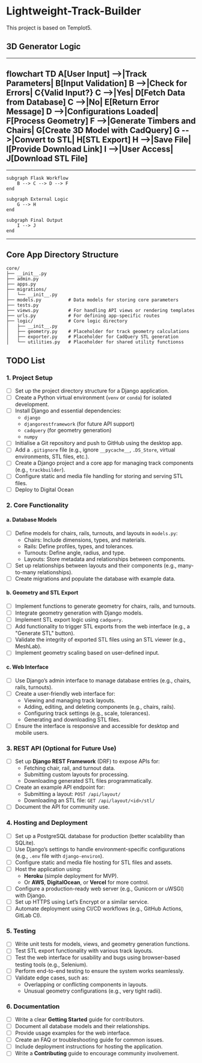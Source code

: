 # Lightweight-Track-Builder
This project is based on Templot5. 

## 3D Generator Logic
---
flowchart TD
    A[User Input] -->|Track Parameters| B[Input Validation]
    B -->|Check for Errors| C{Valid Input?}
    C -->|Yes| D[Fetch Data from Database]
    C -->|No| E[Return Error Message]
    D -->|Configurations Loaded| F[Process Geometry]
    F -->|Generate Timbers and Chairs| G[Create 3D Model with CadQuery]
    G -->|Convert to STL| H[STL Export]
    H -->|Save File| I[Provide Download Link]
    I -->|User Access| J[Download STL File]
---
---
    subgraph Flask Workflow
        B --> C --> D --> F
    end

    subgraph External Logic
        G --> H
    end

    subgraph Final Output
        I --> J
    end
---

## Core App Directory Structure

```plaintext
core/
├── __init__.py
├── admin.py
├── apps.py
├── migrations/
│   └── __init__.py
├── models.py          # Data models for storing core parameters
├── tests.py
├── views.py           # For handling API views or rendering templates
├── urls.py            # For defining app-specific routes
├── logic/             # Core logic directory
│   ├── __init__.py
│   ├── geometry.py    # Placeholder for track geometry calculations
│   ├── exporter.py    # Placeholder for CadQuery STL generation
│   └── utilities.py   # Placeholder for shared utility functionss
```

## TODO List

### 1. Project Setup
- [ ] Set up the project directory structure for a Django application.
- [ ] Create a Python virtual environment (`venv` or `conda`) for isolated development.
- [ ] Install Django and essential dependencies:
  - `django`
  - `djangorestframework` (for future API support)
  - `cadquery` (for geometry generation)
  - `numpy`
- [ ] Initialise a Git repository and push to GitHub using the desktop app.
- [ ] Add a `.gitignore` file (e.g., ignore `__pycache__`, `.DS_Store`, virtual environments, STL files, etc.).
- [ ] Create a Django project and a core app for managing track components (e.g., `trackbuilder`).
- [ ] Configure static and media file handling for storing and serving STL files.
- [ ] Deploy to Digital Ocean

### 2. Core Functionality
#### a. Database Models
- [ ] Define models for chairs, rails, turnouts, and layouts in `models.py`:
  - Chairs: Include dimensions, types, and materials.
  - Rails: Define profiles, types, and tolerances.
  - Turnouts: Define angle, radius, and type.
  - Layouts: Store metadata and relationships between components.
- [ ] Set up relationships between layouts and their components (e.g., many-to-many relationships).
- [ ] Create migrations and populate the database with example data.

#### b. Geometry and STL Export
- [ ] Implement functions to generate geometry for chairs, rails, and turnouts.
- [ ] Integrate geometry generation with Django models.
- [ ] Implement STL export logic using `cadquery`.
- [ ] Add functionality to trigger STL exports from the web interface (e.g., a "Generate STL" button).
- [ ] Validate the integrity of exported STL files using an STL viewer (e.g., MeshLab).
- [ ] Implement geometry scaling based on user-defined input.

#### c. Web Interface
- [ ] Use Django’s admin interface to manage database entries (e.g., chairs, rails, turnouts).
- [ ] Create a user-friendly web interface for:
  - Viewing and managing track layouts.
  - Adding, editing, and deleting components (e.g., chairs, rails).
  - Configuring track settings (e.g., scale, tolerances).
  - Generating and downloading STL files.
- [ ] Ensure the interface is responsive and accessible for desktop and mobile users.

### 3. REST API (Optional for Future Use)
- [ ] Set up **Django REST Framework** (DRF) to expose APIs for:
  - Fetching chair, rail, and turnout data.
  - Submitting custom layouts for processing.
  - Downloading generated STL files programmatically.
- [ ] Create an example API endpoint for:
  - Submitting a layout: `POST /api/layout/`
  - Downloading an STL file: `GET /api/layout/<id>/stl/`
- [ ] Document the API for community use.

### 4. Hosting and Deployment
- [ ] Set up a PostgreSQL database for production (better scalability than SQLite).
- [ ] Use Django’s settings to handle environment-specific configurations (e.g., `.env` file with `django-environ`).
- [ ] Configure static and media file hosting for STL files and assets.
- [ ] Host the application using:
  - **Heroku** (simple deployment for MVP).
  - Or **AWS**, **DigitalOcean**, or **Vercel** for more control.
- [ ] Configure a production-ready web server (e.g., Gunicorn or uWSGI) with Django.
- [ ] Set up HTTPS using Let’s Encrypt or a similar service.
- [ ] Automate deployment using CI/CD workflows (e.g., GitHub Actions, GitLab CI).

### 5. Testing
- [ ] Write unit tests for models, views, and geometry generation functions.
- [ ] Test STL export functionality with various track layouts.
- [ ] Test the web interface for usability and bugs using browser-based testing tools (e.g., Selenium).
- [ ] Perform end-to-end testing to ensure the system works seamlessly.
- [ ] Validate edge cases, such as:
  - Overlapping or conflicting components in layouts.
  - Unusual geometry configurations (e.g., very tight radii).

### 6. Documentation
- [ ] Write a clear **Getting Started** guide for contributors.
- [ ] Document all database models and their relationships.
- [ ] Provide usage examples for the web interface.
- [ ] Create an FAQ or troubleshooting guide for common issues.
- [ ] Include deployment instructions for hosting the application.
- [ ] Write a **Contributing** guide to encourage community involvement.

